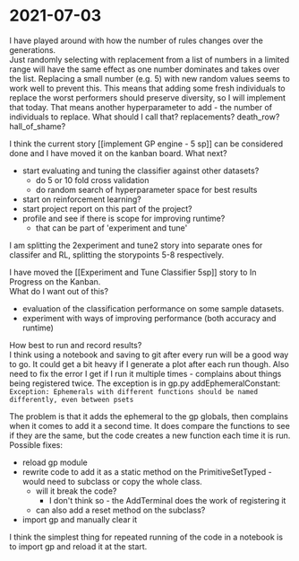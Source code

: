 # 2021-07-03
I have played around with how the number of rules changes over the generations.  
Just randomly selecting with replacement from a list of numbers in a limited range will have the same effect as one number dominates and takes over the list.  Replacing a small number (e.g. 5) with new random values seems to work well to prevent this.  This means that adding some fresh individuals to replace the worst performers should preserve diversity, so I will implement that today.
That means another hyperparameter to add - the number of individuals to replace.
What should I call that?  replacements?  death_row?  hall_of_shame?

I think the current story [[implement GP engine - 5 sp]] can be considered done and I have moved it on the kanban board.
What next?
- start evaluating and tuning the classifier against other datasets?
    - do 5 or 10 fold cross validation
    - do random search of hyperparameter space for best results
- start on reinforcement learning?
- start project report on this part of the project?
- profile and see if there is scope for improving runtime?
    - that can be part of 'experiment and tune'

I am splitting the 2experiment and tune2 story into separate ones for classifer and RL, splitting the storypoints 5-8 respectively.

I have moved the [[Experiment and Tune Classifier 5sp]] story to In Progress on the Kanban.  
What do I want out of this?
- evaluation of the classification performance on some sample datasets.
- experiment with ways of improving performance (both accuracy and runtime)


How best to run and record results?  
I think using a notebook and saving to git after every run will be a good way to go.  It could get a bit heavy if I generate a plot after each run though.
Also need to fix the error I get if I run it multiple times - complains about things being registered twice.
The exception is in gp.py addEphemeralConstant: 
```Exception: Ephemerals with different functions should be named differently, even between psets```

The problem is that it adds the ephemeral to the gp globals, then complains when it comes to add it a second time.  It does compare the functions to see if they are the same, but the code creates a new function each time it is run.
Possible fixes:
- reload gp module
- rewrite code to add it as a static method on the PrimitiveSetTyped - would need to subclass or copy the whole class.
    - will it break the code?   
        - I don't think so - the AddTerminal does the work of registering it
    - can also add a reset method on the subclass?
- import gp and manually clear it


I think the simplest thing for repeated running of the code in a notebook is to import gp and reload it at the start.
